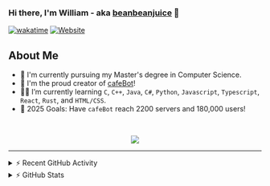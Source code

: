 ### Hi there, I'm William - aka [beanbeanjuice][website] 👋

[![wakatime](https://wakatime.com/badge/user/beeb4317-977b-4b19-878a-21e9aa8e43ed.svg?style=for-the-badge)](https://wakatime.com/@beeb4317-977b-4b19-878a-21e9aa8e43ed)
[![Website](https://uptime.beanbeanjuice.com/api/badge/5/uptime/24?style=for-the-badge&label=beanbeanjuice.com)](https://beanbeanjuice.com)

## About Me

- 🏫 I'm currently pursuing my Master's degree in Computer Science.
- 🤖 I'm the proud creator of [cafeBot][cafeBot]!
- 🧑‍🎓 I’m currently learning `C`, `C++`, `Java`, `C#`, `Python`, `Javascript`, `Typescript`, `React`, `Rust`, and `HTML/CSS`.
- 🥅 2025 Goals: Have `cafeBot` reach 2200 servers and 180,000 users!

<br />

<p align="center">
  <img src="https://novatorem-git-main-beanbeanjuices-projects.vercel.app/api/spotify" />
</p>

---

<details>
  <summary>⚡ Recent GitHub Activity</summary>
  
<!--START_SECTION:activity-->
1. 🗣 Commented on [#1018](https://github.com/UC-Davis-molecular-computing/scadnano/pull/1018#issuecomment-2814212832) in [UC-Davis-molecular-computing/scadnano](https://github.com/UC-Davis-molecular-computing/scadnano)
2. 💪 Opened PR [#1017](https://github.com/UC-Davis-molecular-computing/scadnano/pull/1017) in [UC-Davis-molecular-computing/scadnano](https://github.com/UC-Davis-molecular-computing/scadnano)
3. 🗣 Commented on [#54](https://github.com/include-davis/Include-Estore-Manager/pull/54#issuecomment-2656596336) in [include-davis/Include-Estore-Manager](https://github.com/include-davis/Include-Estore-Manager)
4. 💪 Opened PR [#54](https://github.com/include-davis/Include-Estore-Manager/pull/54) in [include-davis/Include-Estore-Manager](https://github.com/include-davis/Include-Estore-Manager)
5. 💪 Opened PR [#1010](https://github.com/UC-Davis-molecular-computing/scadnano/pull/1010) in [UC-Davis-molecular-computing/scadnano](https://github.com/UC-Davis-molecular-computing/scadnano)
<!--END_SECTION:activity-->

</details>

<details>
  <summary>⚡ GitHub Stats</summary>

  <!-- [GitHub Stats] -->
  <div align="center">
    <br>
    <a href="https://github.com/beanbeanjuice">
    <img height="160em" src="https://github-readme-stats.vercel.app/api?username=beanbeanjuice&show_icons=true&theme=tokyonight&include_all_commits=true&count_private=true"/>
    <img height="160em" src="https://github-readme-stats.vercel.app/api/top-langs/?username=beanbeanjuice&layout=compact&langs_count=8&theme=tokyonight&count_private=true"/>
  </div>

</details>

[website]: https://www.beanbeanjuice.com
[cafeBot]: https://www.github.com/beanbeanjuice/cafeBot
[twitter]: https://twitter.com/beanbeanjuice
[youtube]: https://youtube.com/beanbeanjuice
[instagram]: https://instagram.com/beanbeanjuice
[webdevplaylist]: https://www.youtube.com/playlist?list=PLkwxH9e_vrAJ0WbEsFA9W3I1W-g_BTsbt
[jsplaylist]: https://www.youtube.com/playlist?list=PLkwxH9e_vrALRJKu7wfXby3MKeflhTu6B
[cssplaylist]: https://www.youtube.com/playlist?list=PLkwxH9e_vrALSdvZuEh6gqQdmDoDIoqz4
[reactplaylist]: https://www.youtube.com/playlist?list=PLkwxH9e_vrAK4TdffpxKY3QGyHCpxFcQ0
